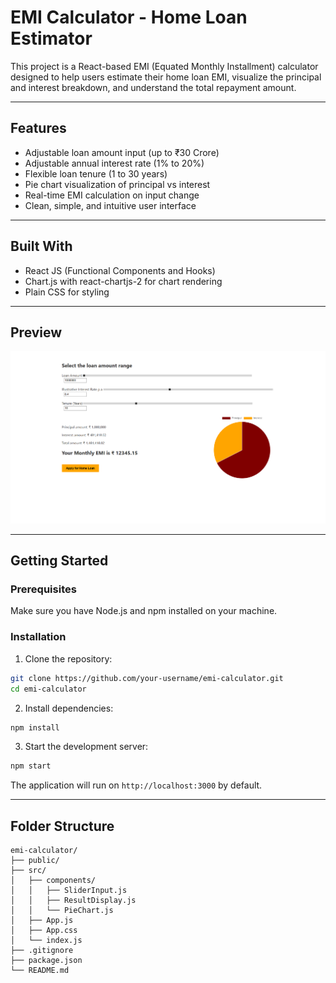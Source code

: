 # EMI Calculator - Home Loan Estimator

This project is a React-based EMI (Equated Monthly Installment) calculator designed to help users estimate their home loan EMI, visualize the principal and interest breakdown, and understand the total repayment amount.

---

## Features

- Adjustable loan amount input (up to ₹30 Crore)
- Adjustable annual interest rate (1% to 20%)
- Flexible loan tenure (1 to 30 years)
- Pie chart visualization of principal vs interest
- Real-time EMI calculation on input change
- Clean, simple, and intuitive user interface

---

## Built With

- React JS (Functional Components and Hooks)
- Chart.js with react-chartjs-2 for chart rendering
- Plain CSS for styling

---

## Preview

![App Screenshot](./EMI-CALCULATOR.png)



---

## Getting Started

### Prerequisites

Make sure you have Node.js and npm installed on your machine.

### Installation

1. Clone the repository:

```bash
git clone https://github.com/your-username/emi-calculator.git
cd emi-calculator
````

2. Install dependencies:

```bash
npm install
```

3. Start the development server:

```bash
npm start
```

The application will run on `http://localhost:3000` by default.

---

## Folder Structure

```
emi-calculator/
├── public/
├── src/
│   ├── components/
│   │   ├── SliderInput.js
│   │   ├── ResultDisplay.js
│   │   └── PieChart.js
│   ├── App.js
│   ├── App.css
│   └── index.js
├── .gitignore
├── package.json
└── README.md
```

